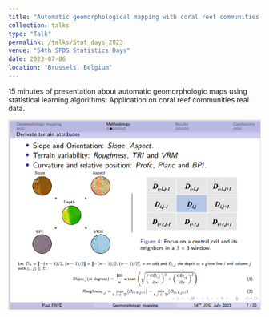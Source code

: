 ```yaml
---
title: "Automatic geomorphological mapping with coral reef communities data using statistical algorithms"
collection: talks
type: "Talk"
permalink: /talks/Stat_days_2023
venue: "54th SFDS Statistics Days"
date: 2023-07-06
location: "Brussels, Belgium"
---
```

15 minutes of presentation about automatic geomorphologic maps using statistical learning algorithms: Application on coral reef communities real data.

![JDS - 54](https://github.com/latsouckfaye/faye-paul.github.io/blob/master/images/JDS54.png?raw=true)
